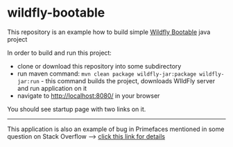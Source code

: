 # wildfly-bootable

This repository is an example how to build simple [Wildfly Bootable](https://docs.wildfly.org/21/Bootable_Guide.html) java project

In order to build and run this project:
- clone or download this repository into some subdirectory
- run maven command: `mvn clean package wildfly-jar:package wildfly-jar:run` - this command builds the project, downloads WIldFly server and run application on it
- navigate to [http://localhost:8080/](http://localhost:8080/) in your browser

You should see startup page with two links on it.

---
This application is also an example of bug in Primefaces mentioned in some question on Stack Overflow --> [click this link for details](https://stackoverflow.com/questions/65910832/primefaces-pajax-listener-is-not-being-called-while-simple-fajax-is-working?noredirect=1#comment116544349_65910832)
